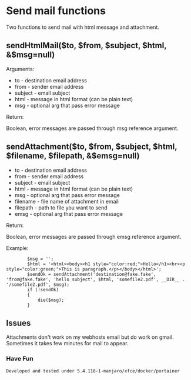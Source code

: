 # Send mail functions

Two functions to send mail with html message and attachment.


## sendHtmlMail($to, $from, $subject, $html, &$msg=null)

Arguments:  

* to - destination email address
* from - sender email address
* subject - email subject
* html - message in html format (can be plain text)
* msg - optional arg that pass error message

Return:

Boolean, error messages are passed through msg reference argument.



## sendAttachment($to, $from, $subject, $html, $filename, $filepath, &$emsg=null)

* to - destination email address
* from - sender email address
* subject - email subject
* html - message in html format (can be plain text)
* msg - optional arg that pass error message
* filename - file name of attachment in email
* filepath - path to file you want to send
* emsg - optional arg that pass error message

Return:

Boolean, error messages are passed through emsg reference argument.


Example:

            $msg = '';
            $html = '<html><body><h1 style="color:red;">Hello</h1><br><p style="color:green;">This is paragraph.</p></body></html>';
            $sendOk = sendAttachment('destination@fake.fake', 'from@fake.fake', 'hello subject', $html, 'somefile2.pdf', __DIR__ . '/somefile2.pdf', $msg);
            if (!sendOk)
            {
                die($msg);
            }

## Issues
Attachments don't work on my webhosts email but do work on gmail. 
Sometimes it takes few minutes for mail to appear.

### Have Fun
`Developed and tested under 5.4.118-1-manjaro/xfce/docker/portainer`
